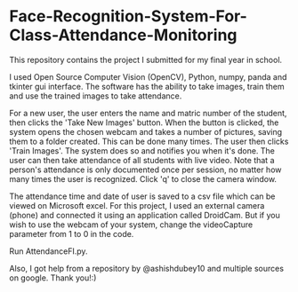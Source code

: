 # Face-Recognition-System-For-Class-Attendance-Monitoring
This repository contains the project I submitted for my final year in school. 

I used Open Source Computer Vision (OpenCV), Python, numpy, panda and tkinter gui interface. 
The software has the ability to take images, train them and use the trained images to take attendance. 

For a new user, the user enters the name and matric number of the student, then clicks the 'Take New Images' button.
When the button is clicked, the system opens the chosen webcam and takes a number of pictures, saving them to a folder created. This can be done many times.
The user then clicks 'Train Images'. The system does so and notifies you when it's done. The user can then take attendance of all students with live video. Note that a person's attendance is only documented once per session, no matter how many times the user is recognized. Click 'q' to close the camera window. 

The attendance time and date of user is saved to a csv file which can be viewed on Microsoft excel. 
For this project, I used an external camera (phone) and connected it using an application called DroidCam. But if you wish to use the webcam of your system, change the videoCapture parameter from 1 to 0 in the code.

Run AttendanceFI.py.

Also, I got help from a repository by @ashishdubey10 and multiple sources on google. Thank you!:)


